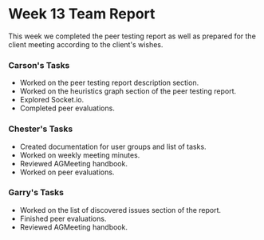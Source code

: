 # Week 13 Team Report

This week we completed the peer testing report as well as prepared for the client meeting according to the client's wishes.

### Carson's Tasks

- Worked on the peer testing report description section.
- Worked on the heuristics graph section of the peer testing report.
- Explored Socket.io.
- Completed peer evaluations.

### Chester's Tasks
- Created documentation for user groups and list of tasks.
- Worked on weekly meeting minutes.
- Reviewed AGMeeting handbook.
- Worked on peer evaluations.

### Garry's Tasks
- Worked on the list of discovered issues section of the report.
- Finished peer evaluations.
- Reviewed AGMeeting handbook.